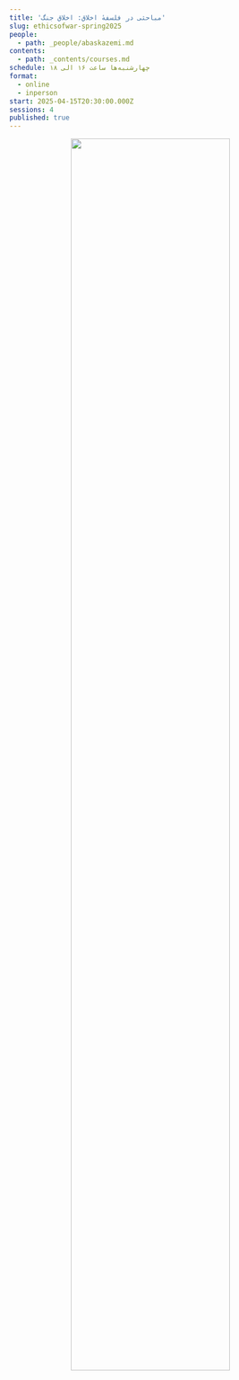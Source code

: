 ```yaml
---
title: 'مباحثی در فلسفهٔ اخلاق: اخلاق جنگ'
slug: ethicsofwar-spring2025
people:
  - path: _people/abaskazemi.md
contents:
  - path: _contents/courses.md
schedule: چهارشنبه‌ها ساعت ۱۶ الی ۱۸
format:
  - online
  - inperson
start: 2025-04-15T20:30:00.000Z
sessions: 4
published: true
---
```



<center>
<img 
       src="https://assets.tina.io/b6b0cb5c-4b1b-43f4-9bea-8d6867c09320/academy/spring2025/0- Abbas.jpg" 
       alt=" "
       style="width: 75%; height:75%;" />
</center>
<br><br>
